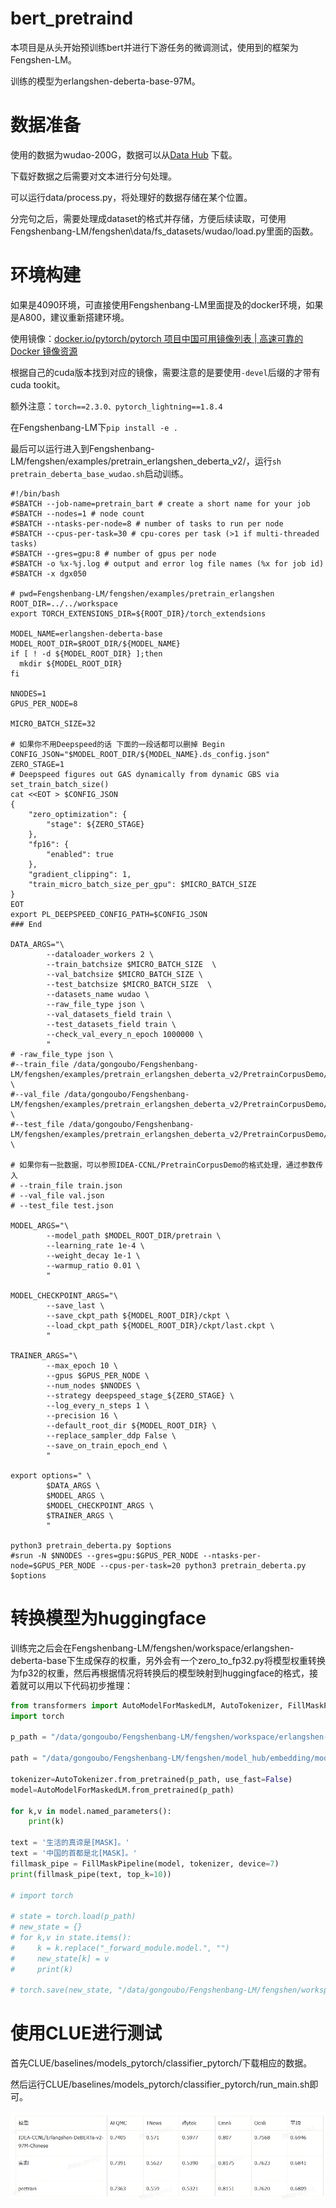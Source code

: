 # bert_pretraind

本项目是从头开始预训练bert并进行下游任务的微调测试，使用到的框架为Fengshen-LM。

训练的模型为erlangshen-deberta-base-97M。

# 数据准备

使用的数据为wudao-200G，数据可以从[Data Hub](https://data.baai.ac.cn/details/WuDaoCorporaText) 下载。

下载好数据之后需要对文本进行分句处理。

可以运行data/process.py，将处理好的数据存储在某个位置。

分完句之后，需要处理成dataset的格式并存储，方便后续读取，可使用Fengshenbang-LM/fengshen\data/fs_datasets/wudao/load.py里面的函数。

# 环境构建

如果是4090环境，可直接使用Fengshenbang-LM里面提及的docker环境，如果是A800，建议重新搭建环境。

使用镜像：[docker.io/pytorch/pytorch 项目中国可用镜像列表 | 高速可靠的 Docker 镜像资源](https://docker.aityp.com/r/docker.io/pytorch/pytorch)

根据自己的cuda版本找到对应的镜像，需要注意的是要使用`-devel`后缀的才带有cuda tookit。

额外注意：`torch==2.3.0、pytorch_lightning==1.8.4`

在Fengshenbang-LM下`pip install -e .`

最后可以运行进入到Fengshenbang-LM/fengshen/examples/pretrain_erlangshen_deberta_v2/，运行`sh pretrain_deberta_base_wudao.sh`启动训练。

```shell
#!/bin/bash
#SBATCH --job-name=pretrain_bart # create a short name for your job
#SBATCH --nodes=1 # node count
#SBATCH --ntasks-per-node=8 # number of tasks to run per node
#SBATCH --cpus-per-task=30 # cpu-cores per task (>1 if multi-threaded tasks)
#SBATCH --gres=gpu:8 # number of gpus per node
#SBATCH -o %x-%j.log # output and error log file names (%x for job id)
#SBATCH -x dgx050

# pwd=Fengshenbang-LM/fengshen/examples/pretrain_erlangshen
ROOT_DIR=../../workspace
export TORCH_EXTENSIONS_DIR=${ROOT_DIR}/torch_extendsions

MODEL_NAME=erlangshen-deberta-base
MODEL_ROOT_DIR=$ROOT_DIR/${MODEL_NAME}
if [ ! -d ${MODEL_ROOT_DIR} ];then
  mkdir ${MODEL_ROOT_DIR}
fi

NNODES=1
GPUS_PER_NODE=8

MICRO_BATCH_SIZE=32

# 如果你不用Deepspeed的话 下面的一段话都可以删掉 Begin
CONFIG_JSON="$MODEL_ROOT_DIR/${MODEL_NAME}.ds_config.json"
ZERO_STAGE=1
# Deepspeed figures out GAS dynamically from dynamic GBS via set_train_batch_size()
cat <<EOT > $CONFIG_JSON
{
    "zero_optimization": {
        "stage": ${ZERO_STAGE}
    },
    "fp16": {
        "enabled": true
    },
    "gradient_clipping": 1,
    "train_micro_batch_size_per_gpu": $MICRO_BATCH_SIZE
}
EOT
export PL_DEEPSPEED_CONFIG_PATH=$CONFIG_JSON
### End

DATA_ARGS="\
        --dataloader_workers 2 \
        --train_batchsize $MICRO_BATCH_SIZE  \
        --val_batchsize $MICRO_BATCH_SIZE \
        --test_batchsize $MICRO_BATCH_SIZE  \
	    --datasets_name wudao \
        --raw_file_type json \
        --val_datasets_field train \
        --test_datasets_field train \
        --check_val_every_n_epoch 1000000 \
        "
# -raw_file_type json \
#--train_file /data/gongoubo/Fengshenbang-LM/fengshen/examples/pretrain_erlangshen_deberta_v2/PretrainCorpusDemo/data/train.json \
#--val_file /data/gongoubo/Fengshenbang-LM/fengshen/examples/pretrain_erlangshen_deberta_v2/PretrainCorpusDemo/data/train.json \
#--test_file /data/gongoubo/Fengshenbang-LM/fengshen/examples/pretrain_erlangshen_deberta_v2/PretrainCorpusDemo/data/train.json \

# 如果你有一批数据，可以参照IDEA-CCNL/PretrainCorpusDemo的格式处理，通过参数传入
# --train_file train.json
# --val_file val.json
# --test_file test.json

MODEL_ARGS="\
        --model_path $MODEL_ROOT_DIR/pretrain \
        --learning_rate 1e-4 \
        --weight_decay 1e-1 \
        --warmup_ratio 0.01 \
        "

MODEL_CHECKPOINT_ARGS="\
        --save_last \
        --save_ckpt_path ${MODEL_ROOT_DIR}/ckpt \
        --load_ckpt_path ${MODEL_ROOT_DIR}/ckpt/last.ckpt \
        "

TRAINER_ARGS="\
        --max_epoch 10 \
        --gpus $GPUS_PER_NODE \
        --num_nodes $NNODES \
        --strategy deepspeed_stage_${ZERO_STAGE} \
        --log_every_n_steps 1 \
        --precision 16 \
        --default_root_dir ${MODEL_ROOT_DIR} \
        --replace_sampler_ddp False \
        --save_on_train_epoch_end \
        "

export options=" \
        $DATA_ARGS \
        $MODEL_ARGS \
        $MODEL_CHECKPOINT_ARGS \
        $TRAINER_ARGS \
        "

python3 pretrain_deberta.py $options
#srun -N $NNODES --gres=gpu:$GPUS_PER_NODE --ntasks-per-node=$GPUS_PER_NODE --cpus-per-task=20 python3 pretrain_deberta.py $options

```

# 转换模型为huggingface

训练完之后会在Fengshenbang-LM/fengshen/workspace/erlangshen-deberta-base下生成保存的权重，另外会有一个zero_to_fp32.py将模型权重转换为fp32的权重，然后再根据情况将转换后的模型映射到huggingface的格式，接着就可以用以下代码初步推理：

```python
from transformers import AutoModelForMaskedLM, AutoTokenizer, FillMaskPipeline
import torch

p_path = "/data/gongoubo/Fengshenbang-LM/fengshen/workspace/erlangshen-deberta-base/pretrain/"

path = "/data/gongoubo/Fengshenbang-LM/fengshen/model_hub/embedding/models--IDEA-CCNL--Erlangshen-DeBERTa-v2-97M-Chinese/snapshots/ec121dac7b2d132fb4781461c54de2ba944b09e3"

tokenizer=AutoTokenizer.from_pretrained(p_path, use_fast=False)
model=AutoModelForMaskedLM.from_pretrained(p_path)

for k,v in model.named_parameters():
    print(k)

text = '生活的真谛是[MASK]。'
text = '中国的首都是北[MASK]。'
fillmask_pipe = FillMaskPipeline(model, tokenizer, device=7)
print(fillmask_pipe(text, top_k=10))

# import torch

# state = torch.load(p_path)
# new_state = {}
# for k,v in state.items():
#     k = k.replace("_forward_module.model.", "")
#     new_state[k] = v
#     print(k)

# torch.save(new_state, "/data/gongoubo/Fengshenbang-LM/fengshen/workspace/erlangshen-deberta-base/pretrain/pytorch_model.bin")

```

# 使用CLUE进行测试

首先CLUE/baselines/models_pytorch/classifier_pytorch/下载相应的数据。

然后运行CLUE/baselines/models_pytorch/classifier_pytorch/run_main.sh即可。

![image-20241113201749106](./README.assets/image-20241113201749106.png)